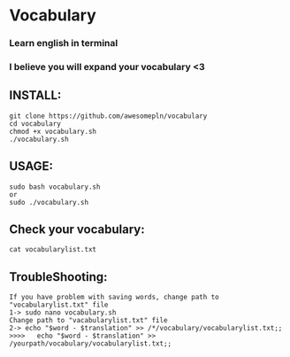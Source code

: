 # Vocabulary
### Learn english in terminal <br />
### I believe you will expand your vocabulary <3 <br />

## INSTALL: <br />
~~~
git clone https://github.com/awesomepln/vocabulary
cd vocabulary 
chmod +x vocabulary.sh
./vocabulary.sh
~~~
## USAGE: <br />
~~~
sudo bash vocabulary.sh
or
sudo ./vocabulary.sh
~~~
## Check your vocabulary: <br />
~~~
cat vocabularylist.txt
~~~
## TroubleShooting: <br />
~~~
If you have problem with saving words, change path to "vocabularylist.txt" file
1-> sudo nano vocabulary.sh
Change path to "vacabularylist.txt" file
2-> echo "$word - $translation" >> /*/vocabulary/vocabularylist.txt;;   >>>>   echo "$word - $translation" >> /yourpath/vocabulary/vocabularylist.txt;;
~~~
